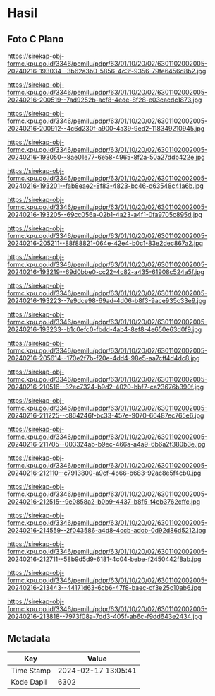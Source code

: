 # Hasil

## Foto C Plano

https://sirekap-obj-formc.kpu.go.id/3346/pemilu/pdpr/63/01/10/20/02/6301102002005-20240216-193034--3b62a3b0-5856-4c3f-9356-79fe6456d8b2.jpg

https://sirekap-obj-formc.kpu.go.id/3346/pemilu/pdpr/63/01/10/20/02/6301102002005-20240216-200519--7ad9252b-acf8-4ede-8f28-e03cacdc1873.jpg

https://sirekap-obj-formc.kpu.go.id/3346/pemilu/pdpr/63/01/10/20/02/6301102002005-20240216-200912--4c6d230f-a900-4a39-9ed2-118349210945.jpg

https://sirekap-obj-formc.kpu.go.id/3346/pemilu/pdpr/63/01/10/20/02/6301102002005-20240216-193050--8ae01e77-6e58-4965-8f2a-50a27ddb422e.jpg

https://sirekap-obj-formc.kpu.go.id/3346/pemilu/pdpr/63/01/10/20/02/6301102002005-20240216-193201--fab8eae2-8f83-4823-bc46-d63548c41a6b.jpg

https://sirekap-obj-formc.kpu.go.id/3346/pemilu/pdpr/63/01/10/20/02/6301102002005-20240216-193205--69cc056a-02b1-4a23-a4f1-0fa9705c895d.jpg

https://sirekap-obj-formc.kpu.go.id/3346/pemilu/pdpr/63/01/10/20/02/6301102002005-20240216-205211--88f88821-064e-42e4-b0c1-83e2dec867a2.jpg

https://sirekap-obj-formc.kpu.go.id/3346/pemilu/pdpr/63/01/10/20/02/6301102002005-20240216-193219--69d0bbe0-cc22-4c82-a435-61908c524a5f.jpg

https://sirekap-obj-formc.kpu.go.id/3346/pemilu/pdpr/63/01/10/20/02/6301102002005-20240216-193223--7e9dce98-69ad-4d06-b8f3-9ace935c33e9.jpg

https://sirekap-obj-formc.kpu.go.id/3346/pemilu/pdpr/63/01/10/20/02/6301102002005-20240216-193233--b1c0efc0-fbdd-4ab4-8ef8-4e650e63d0f9.jpg

https://sirekap-obj-formc.kpu.go.id/3346/pemilu/pdpr/63/01/10/20/02/6301102002005-20240216-205614--170e2f7b-f20e-4dd4-98e5-aa7cff4d4dc8.jpg

https://sirekap-obj-formc.kpu.go.id/3346/pemilu/pdpr/63/01/10/20/02/6301102002005-20240216-210516--32ec7324-b9d2-4020-bbf7-ca23676b390f.jpg

https://sirekap-obj-formc.kpu.go.id/3346/pemilu/pdpr/63/01/10/20/02/6301102002005-20240216-211225--c864246f-bc33-457e-9070-66487ec765e6.jpg

https://sirekap-obj-formc.kpu.go.id/3346/pemilu/pdpr/63/01/10/20/02/6301102002005-20240216-211705--003324ab-b9ec-466a-a4a9-6b6a2f380b3e.jpg

https://sirekap-obj-formc.kpu.go.id/3346/pemilu/pdpr/63/01/10/20/02/6301102002005-20240216-212110--c7913800-a9cf-4b66-b683-92ac8e5f4cb0.jpg

https://sirekap-obj-formc.kpu.go.id/3346/pemilu/pdpr/63/01/10/20/02/6301102002005-20240216-212515--9e0858a2-b0b9-4437-b8f5-f4eb3762cffc.jpg

https://sirekap-obj-formc.kpu.go.id/3346/pemilu/pdpr/63/01/10/20/02/6301102002005-20240216-214559--2f043586-a4d8-4ccb-adcb-0d92d86d5212.jpg

https://sirekap-obj-formc.kpu.go.id/3346/pemilu/pdpr/63/01/10/20/02/6301102002005-20240216-212711--58b9d5d9-6181-4c04-bebe-f2450442f8ab.jpg

https://sirekap-obj-formc.kpu.go.id/3346/pemilu/pdpr/63/01/10/20/02/6301102002005-20240216-213443--44171d63-6cb6-47f8-baec-df3e25c10ab6.jpg

https://sirekap-obj-formc.kpu.go.id/3346/pemilu/pdpr/63/01/10/20/02/6301102002005-20240216-213818--7973f08a-7dd3-405f-ab6c-f9dd643e2434.jpg


## Metadata

| Key        | Value               |
| ---------- | ------------------- |
| Time Stamp | 2024-02-17 13:05:41 |
| Kode Dapil | 6302                |



